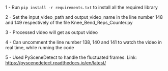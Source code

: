 1 - Run ```pip install -r requirements.txt``` to install all the required library
  
2 - Set the input_video_path and output_video_name in the line number 148 and 149 respectively of the file Knee_Bend_Reps_Counter.py

3 - Processed video will get as output video

4 - Can uncomment the line number 138, 140 and 141 to watch the video in real time, while running the code

5 - Used PySceneDetect to handle the fluctuated frames. Link: https://pyscenedetect.readthedocs.io/en/latest/

